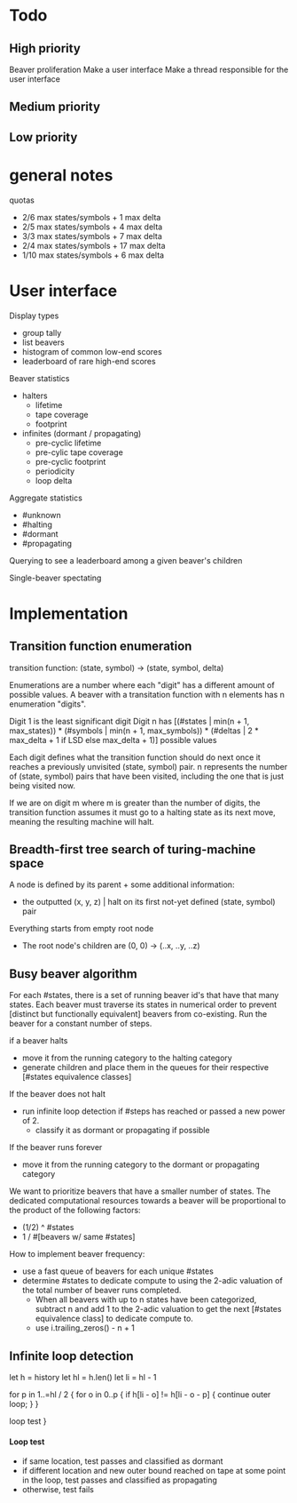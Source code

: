 # Todo

## High priority

Beaver proliferation
Make a user interface
Make a thread responsible for the user interface

## Medium priority



## Low priority



# general notes

quotas
- 2/6 max states/symbols + 1 max delta
- 2/5 max states/symbols + 4 max delta
- 3/3 max states/symbols + 7 max delta
- 2/4 max states/symbols + 17 max delta
- 1/10 max states/symbols + 6 max delta


# User interface

Display types
- group tally
- list beavers
- histogram of common low-end scores
- leaderboard of rare high-end scores

Beaver statistics
- halters
  - lifetime
  - tape coverage
  - footprint
- infinites (dormant / propagating)
  - pre-cyclic lifetime
  - pre-cylic tape coverage
  - pre-cyclic footprint
  - periodicity
  - loop delta

Aggregate statistics
- #unknown
- #halting
- #dormant
- #propagating

Querying to see a leaderboard among a given beaver's children

Single-beaver spectating

# Implementation

## Transition function enumeration

transition function:
(state, symbol) -> (state, symbol, delta)

Enumerations are a number where each "digit" has a different amount of possible values. A beaver with a transitation function with n elements has n enumeration "digits".

Digit 1 is the least significant digit
Digit n has [(#states | min(n + 1, max_states)) * (#symbols | min(n + 1, max_symbols)) * (#deltas | 2 * max_delta + 1 if LSD else max_delta + 1)] possible values

Each digit defines what the transition function should do next once it reaches a previously unvisited (state, symbol) pair.
n represents the number of (state, symbol) pairs that have been visited, including the one that is just being visited now.

If we are on digit m where m is greater than the number of digits, the transition function assumes it must go to a halting state as its next move,
meaning the resulting machine will halt.

## Breadth-first tree search of turing-machine space

A node is defined by its parent + some additional information:
- the outputted (x, y, z) | halt on its first not-yet defined (state, symbol) pair

Everything starts from empty root node
- The root node's children are (0, 0) -> (..x, ..y, ..z)


## Busy beaver algorithm

For each #states, there is a set of running beaver id's that have that many states.
Each beaver must traverse its states in numerical order to prevent [distinct but functionally equivalent] beavers from co-existing.
Run the beaver for a constant number of steps.

if a beaver halts
- move it from the running category to the halting category
- generate children and place them in the queues for their respective [#states equivalence classes]

If the beaver does not halt
- run infinite loop detection if #steps has reached or passed a new power of 2.
  - classify it as dormant or propagating if possible

If the beaver runs forever
- move it from the running category to the dormant or propagating category

We want to prioritize beavers that have a smaller number of states.
The dedicated computational resources towards a beaver will be proportional to the product of the following factors:
- (1/2) ^ #states
- 1 / #[beavers w/ same #states]

How to implement beaver frequency:
- use a fast queue of beavers for each unique #states
- determine #states to dedicate compute to using the 2-adic
  valuation of the total number of beaver runs completed.
  - When all beavers with up to n states have been categorized,
    subtract n and add 1 to the 2-adic valuation to get the next
    [#states equivalence class] to dedicate compute to.
  - use i.trailing_zeros() - n + 1

## Infinite loop detection

let h = history
let hl = h.len()
let li = hl - 1

for p in 1..=hl / 2 {
  for o in 0..p {
    if h[li - o] != h[li - o - p] {
      continue outer loop;
    }
  }
  
  loop test
}

#### Loop test

- if same location, test passes and classified as dormant
- if different location and new outer bound reached on tape at some point in the loop, test passes and classified as propagating
- otherwise, test fails





